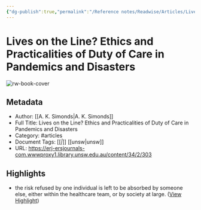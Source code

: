 ```yaml
---
{"dg-publish":true,"permalink":"/Reference notes/Readwise/Articles/Lives on the Line Ethics and Practicalities of Duty of Care in Pandemics and Disasters/"}
---
```


# Lives on the Line? Ethics and Practicalities of Duty of Care in Pandemics and Disasters

![rw-book-cover](https://erj.ersjournals.com/sites/default/files/highwire/erj/34/2.cover.gif)

## Metadata
- Author: [[A. K. Simonds\|A. K. Simonds]]
- Full Title: Lives on the Line? Ethics and Practicalities of Duty of Care in Pandemics and Disasters
- Category: #articles
- Document Tags: [[*\|*]] [[unsw\|unsw]] 
- URL: https://erj-ersjournals-com.wwwproxy1.library.unsw.edu.au/content/34/2/303

## Highlights
- the risk refused by one individual is left to be absorbed by someone else, either within the healthcare team, or by society at large. ([View Highlight](https://read.readwise.io/read/01h57rer06bgscbv9myhz8wpcs))
